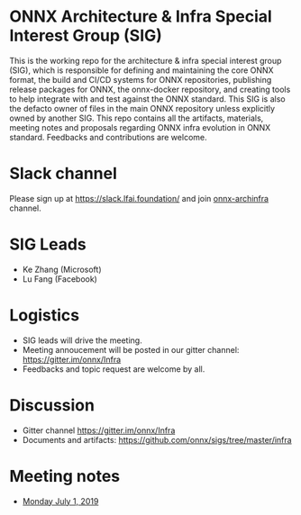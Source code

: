 <!--- SPDX-License-Identifier: Apache-2.0 -->

# ONNX Architecture & Infra Special Interest Group (SIG)

This is the working repo for the architecture & infra special interest group (SIG), which is responsible for defining and maintaining the core ONNX format, the build and CI/CD systems for ONNX repositories, publishing release packages for ONNX, the onnx-docker repository, and creating tools to help integrate with and test against the ONNX standard. This SIG is also the defacto owner of files in the main ONNX repository unless explicitly owned by another SIG.
This repo contains all the artifacts, materials, meeting notes and proposals regarding ONNX infra evolution in ONNX standard. Feedbacks and contributions are welcome.

# Slack channel
Please sign up at https://slack.lfai.foundation/ and join [onnx-archinfra](https://lfaifoundation.slack.com/archives/C018Y2QG7V2) channel.



# SIG Leads

* Ke Zhang (Microsoft)
* Lu Fang (Facebook)

# Logistics

* SIG leads will drive the meeting.
* Meeting annoucement will be posted in our gitter channel: https://gitter.im/onnx/Infra
* Feedbacks and topic request are welcome by all.

# Discussion

* Gitter channel https://gitter.im/onnx/Infra
* Documents and artifacts: https://github.com/onnx/sigs/tree/master/infra

# Meeting notes

* [Monday July 1, 2019](https://github.com/onnx/sigs/blob/master/infra/meetings/001-20190701.md)
